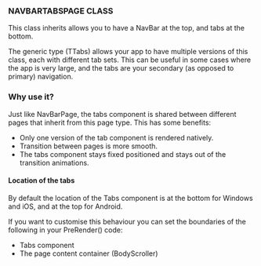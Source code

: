 
### NAVBARTABSPAGE CLASS

This class inherits allows you to have a NavBar at the top, and tabs at the bottom.

The generic type (TTabs) allows your app to have multiple versions of this class, each with different tab sets. This can be useful in some cases where the app is very large, and the tabs are your secondary (as opposed to primary) navigation.

### Why use it?

Just like NavBarPage, the tabs component is shared between different pages that inherit from this page type. This has some benefits:

- Only one version of the tab component is rendered natively.
- Transition between pages is more smooth.
- The tabs component stays fixed positioned and stays out of the transition animations.

#### Location of the tabs

By default the location of the Tabs component is at the bottom for Windows and iOS, and at the top for Android.

If you want to customise this behaviour you can set the boundaries of the following in your PreRender() code:

- Tabs component
- The page content container (BodyScroller)